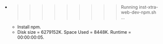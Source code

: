 * >>>>>>>>> Running inst-xtra-web-dev-npm.sh ...
  * Install npm.
  * Disk size = 6279152K. Space Used = 8448K. Runtime = 00:00:00:05.
